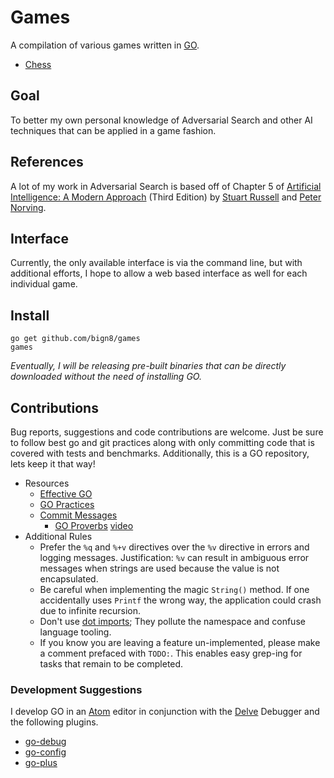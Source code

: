 # Games
A compilation of various games written in [GO](https://golang.org/).

- [Chess](chess/)

## Goal
To better my own personal knowledge of Adversarial Search and other AI techniques that can be applied in a game fashion.

## References
A lot of my work in Adversarial Search is based off of Chapter 5 of [Artificial Intelligence: A Modern Approach](http://aima.cs.berkeley.edu/) (Third Edition) by [Stuart Russell](http://www.cs.berkeley.edu/~russell/) and [Peter Norving](http://www.norvig.com/).  

## Interface
Currently, the only available interface is via the command line, but with additional efforts, I hope to allow a web based interface as well for each individual game.

## Install
```
go get github.com/bign8/games
games
```

*Eventually, I will be releasing pre-built binaries that can be directly downloaded without the need of installing GO.*

## Contributions
Bug reports, suggestions and code contributions are welcome.  Just be sure to follow best go and git practices along with only committing code that is covered with tests and benchmarks.  Additionally, this is a GO repository, lets keep it that way!

- Resources
  - [Effective GO](https://golang.org/doc/effective_go.html)
  - [GO Practices](https://peter.bourgon.org/go-best-practices-2016/)
  - [Commit Messages](http://tbaggery.com/2008/04/19/a-note-about-git-commit-messages.html)
	- [GO Proverbs](http://go-proverbs.github.io/) [video](https://www.youtube.com/watch?v=PAAkCSZUG1c)
- Additional Rules
  - Prefer the `%q` and `%+v` directives over the `%v` directive in errors and logging messages.  Justification: `%v` can result in ambiguous error messages when strings are used because the value is not encapsulated.
  - Be careful when implementing the magic `String()` method.  If one accidentally uses `Printf` the wrong way, the application could crash due to infinite recursion.
  - Don't use [dot imports](http://stackoverflow.com/a/6478990); They pollute the namespace and confuse language tooling.
  - If you know you are leaving a feature un-implemented, please make a comment prefaced with `TODO:`.  This enables easy grep-ing for tasks that remain to be completed.

### Development Suggestions
I develop GO in an [Atom](https://atom.io/) editor in conjunction with the [Delve](https://github.com/derekparker/delve) Debugger and the following plugins.

- [go-debug](https://atom.io/packages/go-debug)
- [go-config](https://atom.io/packages/go-config)
- [go-plus](https://atom.io/packages/go-plus)
